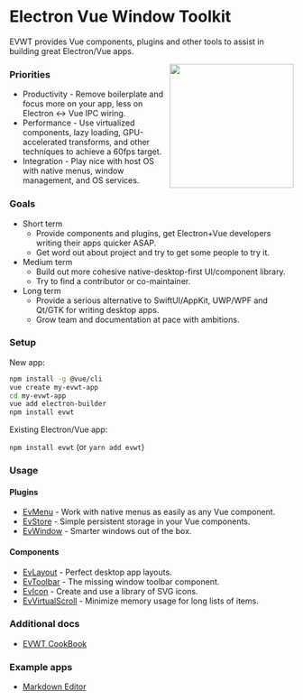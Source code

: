 # Electron Vue Window Toolkit

EVWT provides Vue components, plugins and other tools to assist in building great Electron/Vue apps.

<img src="https://avatars2.githubusercontent.com/u/69093854?s=400&u=700c335218280e5a3bfd1d88f82bcc8c05714df6&v=4" align="right" height="220">

### Priorities
* Productivity - Remove boilerplate and focus more on your app, less on Electron <-> Vue IPC wiring.
* Performance - Use virtualized components, lazy loading, GPU-accelerated transforms, and other techniques to achieve a 60fps target.
* Integration - Play nice with host OS with native menus, window management, and OS services.

### Goals
* Short term
  * Provide components and plugins, get Electron+Vue developers writing their apps quicker ASAP.
  * Get word out about project and try to get some people to try it.
* Medium term
  * Build out more cohesive native-desktop-first UI/component library.
  * Try to find a contributor or co-maintainer.
* Long term
  * Provide a serious alternative to SwiftUI/AppKit, UWP/WPF and Qt/GTK for writing desktop apps.
  * Grow team and documentation at pace with ambitions.

### Setup

New app:

```bash
npm install -g @vue/cli
vue create my-evwt-app
cd my-evwt-app
vue add electron-builder
npm install evwt
```

Existing Electron/Vue app:

`npm install evwt` (or `yarn add evwt`)

### Usage

#### Plugins

* [EvMenu](https://github.com/evwt/evwt/blob/master/EvMenu.md) - Work with native menus as easily as any Vue component.
* [EvStore](https://github.com/evwt/evwt/blob/master/EvStore.md) - Simple persistent storage in your Vue components.
* [EvWindow](https://github.com/evwt/evwt/blob/master/EvWindow.md) - Smarter windows out of the box.

#### Components

* [EvLayout](https://github.com/evwt/evwt/blob/master/EvLayout.md) - Perfect desktop app layouts.
* [EvToolbar](https://github.com/evwt/evwt/blob/master/EvToolbar.md) - The missing window toolbar component.
* [EvIcon](https://github.com/evwt/evwt/blob/master/EvIcon.md) - Create and use a library of SVG icons.
* [EvVirtualScroll](https://github.com/evwt/evwt/blob/master/EvVirtualScroll.md) - Minimize memory usage for long lists of items.

### Additional docs

* [EVWT CookBook](https://github.com/evwt/evwt/blob/master/CookBook.md)

### Example apps

* [Markdown Editor](https://github.com/evwt/evwt-example-markdown-editor)
